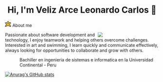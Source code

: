 <div align="center">
  <h1>Hi, I'm Veliz Arce Leonardo Carlos 👋</h1>
</div> 

<div style="margin-bottom:10px;">
  <img src="./star.gif" style="width:20px; height:20px; object-fit:cover" />
  About me
</div>

<p>
  <img src="coding-typing.gif" align="right" style="object-fit:cover; width:200px; height:200px border-radius:40px;"/>
Passionate about software development and technology, I enjoy teamwork and helping others overcome challenges. Interested in art and swimming, I learn quickly and communicate effectively, always looking for opportunities to collaborate and grow with others.
</p>

<ul>
  <ol>Bachiller en ingenieria de sistemas e informatica en la Universidad Continental - Peru</ol>
  <ol></ol>
  
</ul>

[![Anurag's GitHub stats](https://github-readme-stats.vercel.app/api?username=SirBolita)](https://github.com/SirBolita/github-readme-stats)
